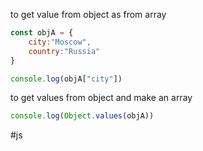 to get value from object as from array
```js
const objA = {
	city:"Moscow",
	country:"Russia"
}

console.log(objA["city"])
```
to get values from object and make an array
```js
console.log(Object.values(objA))
```


#js